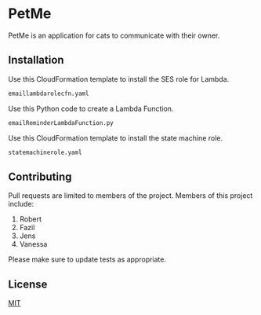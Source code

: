 # PetMe

PetMe is an application for cats to communicate with their owner.

## Installation

Use this CloudFormation template to install the SES role for Lambda.

```bash
emaillambdarolecfn.yaml
```

Use this Python code to create a Lambda Function.

```bash
emailReminderLambdaFunction.py
```

Use this CloudFormation template to install the state machine role.

```bash
statemachinerole.yaml
```

## Contributing
Pull requests are limited to members of the project. 
Members of this project include:

1. Robert
2. Fazil
3. Jens
4. Vanessa

Please make sure to update tests as appropriate.

## License
[MIT](https://choosealicense.com/licenses/mit/)

